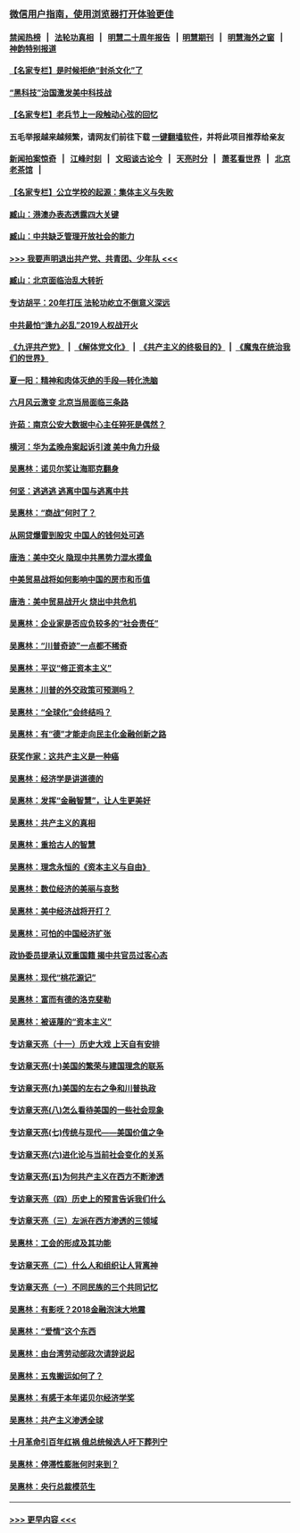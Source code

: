 ### [微信用户指南，使用浏览器打开体验更佳](https://github.com/gfw-breaker/banned-news1/blob/master/indexes/wechat-guide.md?t=0)
#### [禁闻热榜](热点新闻.md?t=0)  &nbsp;&nbsp;|&nbsp;&nbsp; [法轮功真相](https://github.com/gfw-breaker/truth/blob/master/README.md?t=0) &nbsp;&nbsp;|&nbsp;&nbsp; [明慧二十周年报告](https://github.com/gfw-breaker/mh-reports/blob/master/README.md?t=0) &nbsp;&nbsp;|&nbsp;&nbsp;[明慧期刊](https://github.com/gfw-breaker/mh-qikan) &nbsp;&nbsp;|&nbsp;&nbsp; [明慧海外之窗](https://github.com/gfw-breaker/mh-news/blob/master/README.md?t=0) &nbsp;&nbsp;|&nbsp;&nbsp; [神韵特别报道](https://github.com/gfw-breaker/mh-news/blob/master/shenyun.md?t=0)
#### [【名家专栏】是时候拒绝“封杀文化”了](../pages/nsc423/n11814093.md?t=02170233) 
#### [“黑科技”治国激发美中科技战](../pages/nsc423/n11638056.md?t=02170233) 
#### [【名家专栏】老兵节上一段触动心弦的回忆](../pages/nsc423/n11646016.md?t=02170233) 
#### 五毛举报越来越频繁，请网友们前往下载 [一键翻墙软件](https://github.com/gfw-breaker/ssr-accounts)，并将此项目推荐给亲友
#### [新闻拍案惊奇](https://github.com/gfw-breaker/banned-news1/blob/master/pages/link4.md) &nbsp;&nbsp;|&nbsp;&nbsp; [江峰时刻](https://github.com/gfw-breaker/banned-news1/blob/master/pages/link4.md) &nbsp;&nbsp;|&nbsp;&nbsp; [文昭谈古论今](https://github.com/gfw-breaker/banned-news1/blob/master/pages/link4.md) &nbsp;&nbsp;|&nbsp;&nbsp; [天亮时分](https://github.com/gfw-breaker/banned-news1/blob/master/pages/link4.md) &nbsp;&nbsp;|&nbsp;&nbsp; [萧茗看世界](https://github.com/gfw-breaker/banned-news1/blob/master/pages/link4.md) &nbsp;&nbsp;|&nbsp;&nbsp; [北京老茶馆](https://github.com/gfw-breaker/banned-news1/blob/master/pages/link4.md) &nbsp;&nbsp;|&nbsp;&nbsp; 
#### [【名家专栏】公立学校的起源：集体主义与失败](../pages/nsc423/n11601833.md?t=02170233) 
#### [臧山：港澳办表态透露四大关键](../pages/nsc423/n11421628.md?t=02170233) 
#### [臧山：中共缺乏管理开放社会的能力](../pages/nsc423/n11407457.md?t=02170233) 
#### [>>> 我要声明退出共产党、共青团、少年队 <<<](https://github.com/begood0513/goodnews/blob/master/quit/letter.md) 
#### [臧山：北京面临治乱大转折](../pages/nsc423/n11406895.md?t=02170233) 
#### [专访胡平：20年打压 法轮功屹立不倒意义深远](../pages/nsc423/n11398800.md?t=02170233) 
#### [中共最怕“逢九必乱”2019人权战开火](../pages/nsc423/n11385248.md?t=02170233) 
#### [《九评共产党》](https://github.com/begood0513/9ping.md/blob/master/README.md) &nbsp;|&nbsp; [《解体党文化》](../../../../jtdwh.md/blob/master/README.md)  &nbsp;|&nbsp; [《共产主义的终极目的》](../../../../gczydzjmd.md/blob/master/README.md) &nbsp;|&nbsp; [《魔鬼在统治我们的世界》](../../../../mgztzwmdsj.md/blob/master/README.md) 
#### [夏一阳：精神和肉体灭绝的手段—转化洗脑](../pages/nsc423/n11368250.md?t=02170233) 
#### [六月风云激变 北京当局面临三条路](../pages/nsc423/n11313668.md?t=02170233) 
#### [许茹：南京公安大数据中心主任猝死是偶然？](../pages/nsc423/n11064744.md?t=02170233) 
#### [横河：华为孟晚舟案起诉引渡 美中角力升级](../pages/nsc423/n11027230.md?t=02170233) 
#### [吴惠林：诺贝尔奖让海耶克翻身](../pages/nsc423/n10890049.md?t=02170233) 
#### [何坚：逃逃逃 逃离中国与逃离中共](../pages/nsc423/n10592891.md?t=02170233) 
#### [吴惠林：“商战”何时了？](../pages/nsc423/n10573558.md?t=02170233) 
#### [从网贷爆雷到股灾 中国人的钱何处可逃](../pages/nsc423/n10572800.md?t=02170233) 
#### [唐浩：美中交火 隐现中共黑势力混水摸鱼](../pages/nsc423/n10544040.md?t=02170233) 
#### [中美贸易战将如何影响中国的房市和币值](../pages/nsc423/n10543697.md?t=02170233) 
#### [唐浩：美中贸易战开火 烧出中共危机](../pages/nsc423/n10540126.md?t=02170233) 
#### [吴惠林：企业家是否应负较多的“社会责任”](../pages/nsc423/n10535022.md?t=02170233) 
#### [吴惠林：“川普奇迹”一点都不稀奇](../pages/nsc423/n10512808.md?t=02170233) 
#### [吴惠林：平议“修正资本主义”](../pages/nsc423/n10495724.md?t=02170233) 
#### [吴惠林：川普的外交政策可预测吗？](../pages/nsc423/n10462387.md?t=02170233) 
#### [吴惠林：“全球化”会终结吗？](../pages/nsc423/n10452838.md?t=02170233) 
#### [吴惠林：有“德”才能走向民主化金融创新之路](../pages/nsc423/n10432292.md?t=02170233) 
#### [获奖作家：这共产主义是一种癌](../pages/nsc423/n10431541.md?t=02170233) 
#### [吴惠林：经济学是讲道德的](../pages/nsc423/n10398014.md?t=02170233) 
#### [吴惠林：发挥“金融智慧”，让人生更美好](../pages/nsc423/n10375019.md?t=02170233) 
#### [吴惠林：共产主义的真相](../pages/nsc423/n10351394.md?t=02170233) 
#### [吴惠林：重拾古人的智慧](../pages/nsc423/n10337691.md?t=02170233) 
#### [吴惠林：理念永恒的《资本主义与自由》](../pages/nsc423/n10316274.md?t=02170233) 
#### [吴惠林：数位经济的美丽与哀愁](../pages/nsc423/n10292946.md?t=02170233) 
#### [吴惠林：美中经济战将开打？](../pages/nsc423/n10258825.md?t=02170233) 
#### [吴惠林：可怕的中国经济扩张](../pages/nsc423/n10219147.md?t=02170233) 
#### [政协委员提承认双重国籍 揭中共官员过客心态](../pages/nsc423/n10208809.md?t=02170233) 
#### [吴惠林：现代“桃花源记”](../pages/nsc423/n10185234.md?t=02170233) 
#### [吴惠林：富而有德的洛克斐勒](../pages/nsc423/n10142264.md?t=02170233) 
#### [吴惠林：被诬蔑的“资本主义”](../pages/nsc423/n10124816.md?t=02170233) 
#### [专访章天亮（十一）历史大戏 上天自有安排](../pages/nsc423/n10094905.md?t=02170233) 
#### [专访章天亮(十)美国的繁荣与建国理念的联系](../pages/nsc423/n10094899.md?t=02170233) 
#### [专访章天亮(九)美国的左右之争和川普执政](../pages/nsc423/n10094889.md?t=02170233) 
#### [专访章天亮(八)怎么看待美国的一些社会现象](../pages/nsc423/n10094857.md?t=02170233) 
#### [专访章天亮(七)传统与现代——美国价值之争](../pages/nsc423/n10093140.md?t=02170233) 
#### [专访章天亮(六)进化论与当前社会变化的关系](../pages/nsc423/n10092036.md?t=02170233) 
#### [专访章天亮(五)为何共产主义在西方不断渗透](../pages/nsc423/n10083620.md?t=02170233) 
#### [专访章天亮（四）历史上的预言告诉我们什么](../pages/nsc423/n10083606.md?t=02170233) 
#### [专访章天亮（三）左派在西方渗透的三领域](../pages/nsc423/n10081115.md?t=02170233) 
#### [吴惠林：工会的形成及其功能](../pages/nsc423/n10080633.md?t=02170233) 
#### [专访章天亮（二）什么人和组织让人背离神](../pages/nsc423/n10076637.md?t=02170233) 
#### [专访章天亮（一）不同民族的三个共同记忆](../pages/nsc423/n10074188.md?t=02170233) 
#### [吴惠林：有影呒？2018金融泡沫大地震](../pages/nsc423/n10040534.md?t=02170233) 
#### [吴惠林：“爱情”这个东西](../pages/nsc423/n10019423.md?t=02170233) 
#### [吴惠林：由台湾劳动部政次请辞说起](../pages/nsc423/n9979679.md?t=02170233) 
#### [吴惠林：五鬼搬运如何了？](../pages/nsc423/n9925338.md?t=02170233) 
#### [吴惠林：有感于本年诺贝尔经济学奖](../pages/nsc423/n9871883.md?t=02170233) 
#### [吴惠林：共产主义渗透全球](../pages/nsc423/n9812748.md?t=02170233) 
#### [十月革命引百年红祸 俄总统候选人吁下葬列宁](../pages/nsc423/n9810182.md?t=02170233) 
#### [吴惠林：停滞性膨胀何时来到？](../pages/nsc423/n9764136.md?t=02170233) 
#### [吴惠林：央行总裁模范生](../pages/nsc423/n9728134.md?t=02170233) 

----
#### [ >>> 更早内容 <<< ](../indexes/nsc423-earlier.md)
